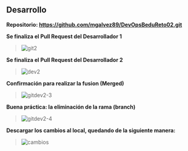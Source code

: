 ## Desarrollo

**Repositorio: https://github.com/mgalvez89/DevOpsBeduReto02.git**


**Se finaliza el Pull Request del Desarrollador 1**
>![git2](https://user-images.githubusercontent.com/74322391/205735397-bdcc9df0-2b38-4950-b91a-1ce1e6c62b71.PNG)

**Se finaliza el Pull Request del Desarrollador 2**
>![dev2](https://user-images.githubusercontent.com/74322391/205735729-0207a8ed-3fc9-4b1b-8ba5-9216c123e494.PNG)

**Confirmación para realizar la fusion (Merged)**
>![gitdev2-3](https://user-images.githubusercontent.com/74322391/205735984-3b603856-74d4-442d-85aa-b98761592603.PNG)

**Buena práctica: la eliminación de la rama (branch)**
>![gitdev2-4](https://user-images.githubusercontent.com/74322391/205736057-4c146fae-1850-4878-b0f8-d1263a55943a.PNG)

**Descargar los cambios al local, quedando de la siguiente manera:**
>![cambios](https://user-images.githubusercontent.com/74322391/205738926-3543c039-1419-4ef0-ab5c-d198a92c7911.PNG)